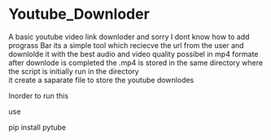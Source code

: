 # Youtube_Downloder
A basic youtube video link downloder and sorry I dont know how to add prograss Bar
its a simple tool which reciecve the url from the user and downlolde it with the best audio and video quality possibel in mp4 formate after downlode is completed the .mp4 is stored in the same directory where the script is initially run in the directory  
it create a saparate file to store the youtube downlodes

Inorder to run this

use 

 pip install pytube

